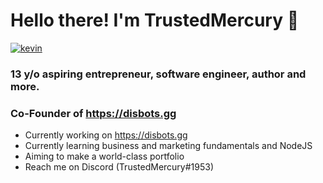 # Hello there! I'm TrustedMercury 👋
[![kevin](https://img.shields.io/badge/website-im--kevin.in-blue)](https://im-kev.in)

### 13 y/o aspiring entrepreneur, software engineer, author and more.
### Co-Founder of https://disbots.gg

- Currently working on https://disbots.gg
- Currently learning business and marketing fundamentals and NodeJS
- Aiming to make a world-class portfolio
- Reach me on Discord (TrustedMercury#1953)
